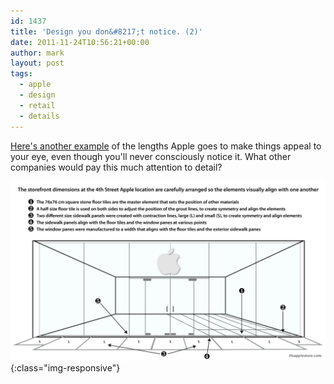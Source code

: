 ```yaml
---
id: 1437
title: 'Design you don&#8217;t notice. (2)'
date: 2011-11-24T10:56:21+00:00
author: mark
layout: post
tags:
  - apple
  - design
  - retail
  - details
---
```

[Here's another example](http://www.ifoapplestore.com/db/2011/08/29/apples-designers-work-towards-storefront-symmetry/) of the lengths Apple goes to make things appeal to your eye, even though you'll never consciously notice it. What other companies would pay this much attention to detail?

![Apple Store front alignment - image by ifoAppleStore](/images/ifoapplestore-4th-street-storefront_aligned.gif){:class="img-responsive"}
